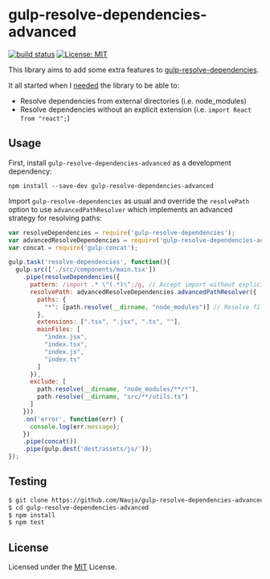 # gulp-resolve-dependencies-advanced
[![build status](https://github.com/Nauja/gulp-resolve-dependencies-advanced/actions/workflows/nodejs.yml/badge.svg)](https://github.com/Nauja/gulp-resolve-dependencies-advanced/actions/workflows/nodejs.yml)
[![License: MIT](https://img.shields.io/badge/License-MIT-green.svg)](https://opensource.org/licenses/MIT)

This library aims to add some extra features to [gulp-resolve-dependencies](backflip/gulp-resolve-dependencies).

It all started when I [needed](https://github.com/backflip/gulp-resolve-dependencies/pull/22) the library to be able to:
  * Resolve dependencies from external directories (i.e. node_modules)
  * Resolve dependencies without an explicit extension (i.e. `import React from "react";`)

## Usage

First, install `gulp-resolve-dependencies-advanced` as a development dependency:

```shell
npm install --save-dev gulp-resolve-dependencies-advanced
```

Import `gulp-resolve-dependencies` as usual and override the `resolvePath` option to use `advancedPathResolver` which implements an advanced strategy for resolving paths:

```javascript
var resolveDependencies = require('gulp-resolve-dependencies');
var advancedResolveDependencies = require('gulp-resolve-dependencies-advanced');
var concat = require('gulp-concat');

gulp.task('resolve-dependencies', function(){
  gulp.src(['./src/components/main.tsx'])
    .pipe(resolveDependencies({
      pattern: /import .* \"(.*)\";/g, // Accept import without explicit extension
      resolvePath: advancedResolveDependencies.advancedPathResolver({
        paths: {
          "*": [path.resolve(__dirname, "node_modules")] // Resolve files in node_modules
        },
        extensions: [".tsx", ".jsx", ".ts", ""],
        mainFiles: [
          "index.jsx",
          "index.tsx",
          "index.js",
          "index.ts"
        ]
      }),
      exclude: [
        path.resolve(__dirname, "node_modules/**/*"),
        path.resolve(__dirname, "src/**/utils.ts")
      ]
    }))
    .on('error', function(err) {
      console.log(err.message);
    })
    .pipe(concat())
    .pipe(gulp.dest('dest/assets/js/'));
});
```

## Testing

```bash
$ git clone https://github.com/Nauja/gulp-resolve-dependencies-advanced.git
$ cd gulp-resolve-dependencies-advanced
$ npm install
$ npm test
```

## License

Licensed under the [MIT](LICENSE) License.
